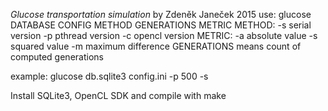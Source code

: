 *Glucose transportation simulation* by Zdeněk Janeček 2015
use: glucose DATABASE CONFIG METHOD GENERATIONS METRIC
  METHOD:
    -s serial version
    -p pthread version
    -c opencl version
  METRIC:
    -a absolute value
    -s squared value
    -m maximum difference
  GENERATIONS means count of computed generations

example: glucose db.sqlite3 config.ini -p 500 -s

Install SQLite3, OpenCL SDK and compile with make

